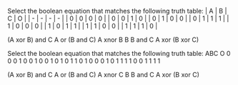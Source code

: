 Select the boolean equation that matches the following truth table:
| A | B | C | O |
| - | - | - | - |
| 0 | 0 | 0 | 0 |
| 0 | 0 | 1 | 0 |
| 0 | 1 | 0 | 0 |
| 0 | 1 | 1 | 1 |
| 1 | 0 | 0 | 0 |
| 1 | 0 | 1 | 1 |
| 1 | 1 | 0 | 0 |
| 1 | 1 | 1 | 0 |


(A xor B) and C
A or (B and C)
A xnor B
B
B and C
A xor (B xor C)



Select the boolean equation that matches the following truth table:
ABC O
0 0 0 1
0 0 1 0
0 1 0 1
0 1 1 0
1 0 0 0
1 0 1 1
1 1 0 0
1 1 1 1


(A xor B) and C
A or (B and C)
A xnor C
B
B and C
A xor (B xor C)
